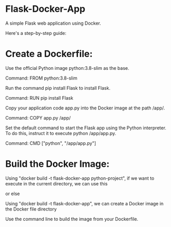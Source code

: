 # Flask-Docker-App
A simple Flask web application using Docker.

Here's a step-by-step guide:

# Create a Dockerfile:

Use the official Python image python:3.8-slim as the base.

Command: FROM python:3.8-slim

Run the command pip install Flask to install Flask.

Command: RUN pip install Flask

Copy your application code app.py into the Docker image at the path /app/.

Command: COPY app.py /app/

Set the default command to start the Flask app using the Python interpreter. To do this, instruct it to execute python /app/app.py.

Command: CMD ["python", "/app/app.py"]

# Build the Docker Image:
Using "docker build -t flask-docker-app python-project", if we want to execute in the current directory, we can use this 

or else

Using "docker build -t flask-docker-app", we can create a Docker image in the Docker file directory

Use the command line to build the image from your Dockerfile.
